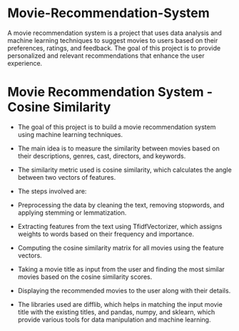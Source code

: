 # Movie-Recommendation-System
A movie recommendation system is a project that uses data analysis and machine learning techniques to suggest movies to users based on their preferences, ratings, and feedback. The goal of this project is to provide personalized and relevant recommendations that enhance the user experience.

# Movie Recommendation System - Cosine Similarity

- The goal of this project is to build a movie recommendation system using machine learning techniques.
- The main idea is to measure the similarity between movies based on their descriptions, genres, cast, directors, and keywords.
- The similarity metric used is cosine similarity, which calculates the angle between two vectors of features.
  
- The steps involved are:
- Preprocessing the data by cleaning the text, removing stopwords, and applying stemming or lemmatization.
- Extracting features from the text using TfidfVectorizer, which assigns weights to words based on their frequency and importance.
- Computing the cosine similarity matrix for all movies using the feature vectors.
- Taking a movie title as input from the user and finding the most similar movies based on the cosine similarity scores.
- Displaying the recommended movies to the user along with their details.
- The libraries used are difflib, which helps in matching the input movie title with the existing titles, and pandas, numpy, and sklearn, which provide various tools for data manipulation and machine learning.
